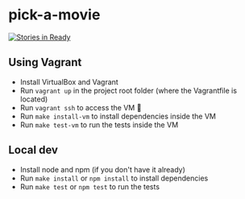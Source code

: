 # pick-a-movie

[![Stories in Ready](https://badge.waffle.io/thaishamilton/pick-a-movie.svg?label=ready&title=Ready)](http://waffle.io/thaishamilton/pick-a-movie)

## Using Vagrant

* Install VirtualBox and Vagrant
* Run `vagrant up` in the project root folder (where the Vagrantfile is located)
* Run `vagrant ssh` to access the VM :boar:
* Run `make install-vm` to install dependencies inside the VM
* Run `make test-vm` to run the tests inside the VM

## Local dev

* Install node and npm (if you don't have it already)
* Run `make install` or `npm install` to install dependencies
* Run `make test` or `npm test` to run the tests
